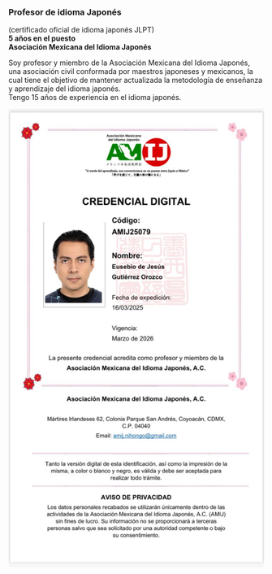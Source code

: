 <h3>Profesor de idioma Japonés</h3>

 (certificado oficial de idioma japonés JLPT)<br>
<strong>5 años en el puesto</strong><br>
<strong>Asociación Mexicana del Idioma Japonés</strong></p>

<p>
Soy profesor y miembro de la Asociación Mexicana del Idioma Japonés, una asociación civil conformada por maestros japoneses y mexicanos, la cual tiene el objetivo de mantener actualizada la metodología de enseñanza y aprendizaje del idioma japonés. <br>
Tengo 15 años de experiencia en el idioma japonés.
</p>

![](https://github.com/eusebio-orozco/profesor_idioma_japones/blob/ef6d209b197de00d3d1a5e1aeeee1bf3b766c8b5/credencial_2025.jpeg)
